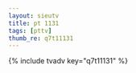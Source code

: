 ```yaml
--- 
layout: sieutv
title: pt 1131
tags: [pttv]
thumb_re: q7t11131
---
```

{% include tvadv key="q7t11131" %} 
